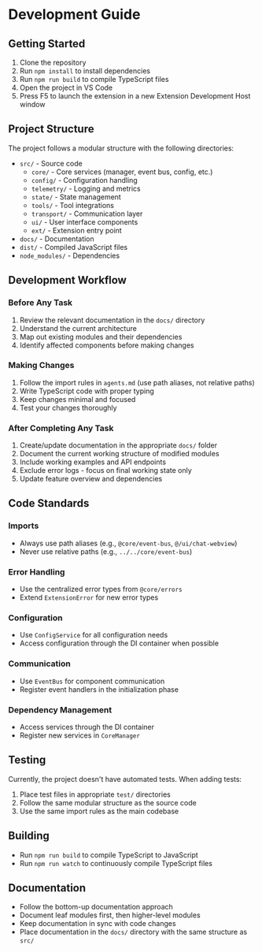# Development Guide

## Getting Started

1. Clone the repository
2. Run `npm install` to install dependencies
3. Run `npm run build` to compile TypeScript files
4. Open the project in VS Code
5. Press F5 to launch the extension in a new Extension Development Host window

## Project Structure

The project follows a modular structure with the following directories:

- `src/` - Source code
  - `core/` - Core services (manager, event bus, config, etc.)
  - `config/` - Configuration handling
  - `telemetry/` - Logging and metrics
  - `state/` - State management
  - `tools/` - Tool integrations
  - `transport/` - Communication layer
  - `ui/` - User interface components
  - `ext/` - Extension entry point
- `docs/` - Documentation
- `dist/` - Compiled JavaScript files
- `node_modules/` - Dependencies

## Development Workflow

### Before Any Task
1. Review the relevant documentation in the `docs/` directory
2. Understand the current architecture
3. Map out existing modules and their dependencies
4. Identify affected components before making changes

### Making Changes
1. Follow the import rules in `agents.md` (use path aliases, not relative paths)
2. Write TypeScript code with proper typing
3. Keep changes minimal and focused
4. Test your changes thoroughly

### After Completing Any Task
1. Create/update documentation in the appropriate `docs/` folder
2. Document the current working structure of modified modules
3. Include working examples and API endpoints
4. Exclude error logs - focus on final working state only
5. Update feature overview and dependencies

## Code Standards

### Imports
- Always use path aliases (e.g., `@core/event-bus`, `@/ui/chat-webview`)
- Never use relative paths (e.g., `../../core/event-bus`)

### Error Handling
- Use the centralized error types from `@core/errors`
- Extend `ExtensionError` for new error types

### Configuration
- Use `ConfigService` for all configuration needs
- Access configuration through the DI container when possible

### Communication
- Use `EventBus` for component communication
- Register event handlers in the initialization phase

### Dependency Management
- Access services through the DI container
- Register new services in `CoreManager`

## Testing

Currently, the project doesn't have automated tests. When adding tests:

1. Place test files in appropriate `test/` directories
2. Follow the same modular structure as the source code
3. Use the same import rules as the main codebase

## Building

- Run `npm run build` to compile TypeScript to JavaScript
- Run `npm run watch` to continuously compile TypeScript files

## Documentation

- Follow the bottom-up documentation approach
- Document leaf modules first, then higher-level modules
- Keep documentation in sync with code changes
- Place documentation in the `docs/` directory with the same structure as `src/`